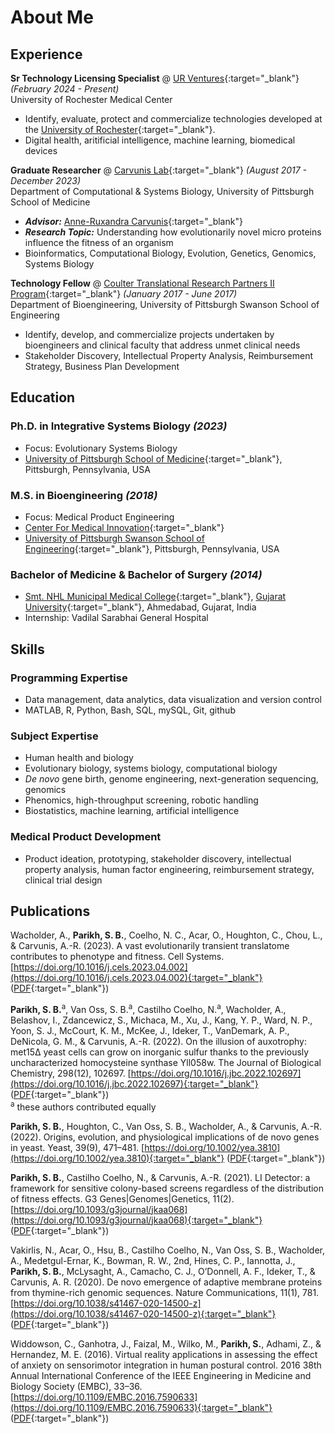 # About Me
## Experience
**Sr Technology Licensing Specialist** @ [UR Ventures](https://www.rochester.edu/ventures/){:target="_blank"} _(February 2024 - Present)_<br>
University of Rochester Medical Center
- Identify, evaluate, protect and commercialize technologies developed at the [University of Rochester](https://rochester.edu/){:target="_blank"}.
- Digital health, aritificial intelligence, machine learning, biomedical devices

**Graduate Researcher** @ [Carvunis Lab](https://www.csb.pitt.edu/faculty/carvunis/){:target="_blank"} _(August 2017 - December 2023)_<br>
Department of Computational & Systems Biology, University of Pittsburgh School of Medicine
- **_Advisor:_** [Anne-Ruxandra Carvunis](https://www.isb.pitt.edu/people/faculty/anne-ruxandra-carvunis-phd){:target="_blank"}
- **_Research Topic:_** Understanding how evolutionarily novel micro proteins influence the fitness of an organism
- Bioinformatics, Computational Biology, Evolution, Genetics, Genomics, Systems Biology

**Technology Fellow** @ [Coulter Translational Research Partners II Program](https://www.engineering.pitt.edu/coulter/){:target="_blank"} _(January 2017 - June 2017)_<br>
Department of Bioengineering, University of Pittsburgh Swanson School of Engineering
- Identify, develop, and commercialize projects undertaken by bioengineers and clinical faculty that address unmet clinical needs
- Stakeholder Discovery, Intellectual Property Analysis, Reimbursement Strategy, Business Plan Development

## Education
### Ph.D. in Integrative Systems Biology _(2023)_ <br>
- Focus: Evolutionary Systems Biology
- [University of Pittsburgh School of Medicine](https://somgrad.pitt.edu){:target="_blank"}, Pittsburgh, Pennsylvania, USA

### M.S. in Bioengineering _(2018)_ <br>
- Focus: Medical Product Engineering
- [Center For Medical Innovation](https://www.engineering.pitt.edu/cmi/){:target="_blank"}
- [University of Pittsburgh Swanson School of Engineering](https://www.engineering.pitt.edu){:target="_blank"}, Pittsburgh, Pennsylvania, USA

### Bachelor of Medicine & Bachelor of Surgery _(2014)_ <br>
- [Smt. NHL Municipal Medical College](http://www.amcmet.org){:target="_blank"}, [Gujarat University](https://www.gujaratuniversity.ac.in){:target="_blank"}, Ahmedabad, Gujarat, India
- Internship: Vadilal Sarabhai General Hospital

## Skills
### Programming Expertise
- Data management, data analytics, data visualization and version control
- MATLAB, R, Python, Bash, SQL, mySQL, Git, github

### Subject Expertise
- Human health and biology
- Evolutionary biology, systems biology, computational biology
- _De novo_ gene birth, genome engineering, next-generation sequencing, genomics
- Phenomics, high-throughput screening, robotic handling
- Biostatistics, machine learning, artificial intelligence

### Medical Product Development
- Product ideation, prototyping, stakeholder discovery, intellectual property analysis, human factor engineering, reimbursement strategy, clinical trial design

## Publications
Wacholder, A., **Parikh, S. B.**, Coelho, N. C., Acar, O., Houghton, C., Chou, L., & Carvunis, A.-R. (2023). A vast evolutionarily transient translatome contributes to phenotype and fitness. Cell Systems. [https://doi.org/10.1016/j.cels.2023.04.002](https://doi.org/10.1016/j.cels.2023.04.002){:target="_blank"} ([PDF](https://sauriiiin.github.io/files/papers/Wacholder2023.pdf){:target="_blank"}) <br>

**Parikh, S. B.**<sup>a</sup>, Van Oss, S. B.<sup>a</sup>, Castilho Coelho, N.<sup>a</sup>, Wacholder, A., Belashov, I., Zdancewicz, S., Michaca, M., Xu, J., Kang, Y. P., Ward, N. P., Yoon, S. J., McCourt, K. M., McKee, J., Ideker, T., VanDemark, A. P., DeNicola, G. M., & Carvunis, A.-R. (2022). On the illusion of auxotrophy: met15Δ yeast cells can grow on inorganic sulfur thanks to the previously uncharacterized homocysteine synthase Yll058w. The Journal of Biological Chemistry, 298(12), 102697. [https://doi.org/10.1016/j.jbc.2022.102697](https://doi.org/10.1016/j.jbc.2022.102697){:target="_blank"} ([PDF](https://sauriiiin.github.io/files/papers/VanOss2022.pdf){:target="_blank"}) <br>
<sup>a</sup> these authors contributed equally

**Parikh, S. B.**, Houghton, C., Van Oss, S. B., Wacholder, A., & Carvunis, A.-R. (2022). Origins, evolution, and physiological implications of de novo genes in yeast. Yeast, 39(9), 471–481. [https://doi.org/10.1002/yea.3810](https://doi.org/10.1002/yea.3810){:target="_blank"} ([PDF](https://sauriiiin.github.io/files/papers/Parikh2022.pdf){:target="_blank"}) <br>

**Parikh, S. B.**, Castilho Coelho, N., & Carvunis, A.-R. (2021). LI Detector: a framework for sensitive colony-based screens regardless of the distribution of fitness effects. G3 Genes&#124;Genomes&#124;Genetics, 11(2). [https://doi.org/10.1093/g3journal/jkaa068](https://doi.org/10.1093/g3journal/jkaa068){:target="_blank"} ([PDF](https://sauriiiin.github.io/files/papers/Parikh2021.pdf){:target="_blank"}) <br>

Vakirlis, N., Acar, O., Hsu, B., Castilho Coelho, N., Van Oss, S. B., Wacholder, A., Medetgul-Ernar, K., Bowman, R. W., 2nd, Hines, C. P., Iannotta, J., **Parikh, S. B.**, McLysaght, A., Camacho, C. J., O’Donnell, A. F., Ideker, T., & Carvunis, A. R. (2020). De novo emergence of adaptive membrane proteins from thymine-rich genomic sequences. Nature Communications, 11(1), 781. [https://doi.org/10.1038/s41467-020-14500-z](https://doi.org/10.1038/s41467-020-14500-z){:target="_blank"} ([PDF](https://sauriiiin.github.io/files/papers/Vakirlis2020.pdf){:target="_blank"}) <br>

Widdowson, C., Ganhotra, J., Faizal, M., Wilko, M., **Parikh, S.**, Adhami, Z., & Hernandez, M. E. (2016). Virtual reality applications in assessing the effect of anxiety on sensorimotor integration in human postural control. 2016 38th Annual International Conference of the IEEE Engineering in Medicine and Biology Society (EMBC), 33–36. [https://doi.org/10.1109/EMBC.2016.7590633](https://doi.org/10.1109/EMBC.2016.7590633){:target="_blank"} ([PDF](https://sauriiiin.github.io/files/papers/Widdowson2016.pdf){:target="_blank"}) <br>

